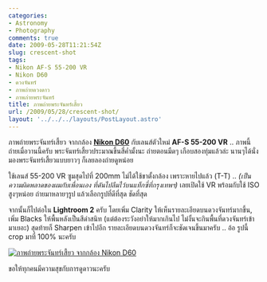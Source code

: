 ```yaml
---
categories:
- Astronomy
- Photography
comments: true
date: 2009-05-28T11:21:54Z
slug: crescent-shot
tags:
- Nikon AF-S 55-200 VR
- Nikon D60
- ดวงจันทร์
- ภาพถ่ายดวงดาว
- ภาพภ่ายพระจันทร์
title: ภาพถ่ายพระจันทร์เสี้ยว
url: /2009/05/28/crescent-shot/
layout: '../../../layouts/PostLayout.astro'
---
```


ภาพถ่ายพระจันทร์เสี้ยว จากกล้อง [**Nikon D60**](https://armno.in.th/content/nikon-d60) กับเลนส์ตัวใหม่ **AF-S 55-200 VR** .. ภาพนี้ถ่ายเมื่อวานนี้ครับ พระจันทร์เสี้ยวประมาณขึ้นสี่ค่ำมั้งนะ ถ่ายตอนมืดๆ เกือบสองทุ่มแล้วล่ะ นานๆได้นั่งมองพระจันทร์เสี้ยวแบบยาวๆ ก็เลยลองถ่ายดูหน่อย



ใช้เลนส์ 55-200 VR ซูมสุดไปที่ 200mm ไม่ได้ใช้ขาตั้งกล้อง เพราะหายไปแล้ว (T-T) .. _(เป็นความผิดพลาดของผมกับเพื่อนเอง ที่ดันไปลืมไว้บนแท็กซี่ที่กรุงเทพฯ)_ เลยเปิดใช้ VR พร้อมกับใช้ ISO สูงๆหน่อย ถ่ายมาหลายๆรูป แล้วเลือกรูปที่ดีที่สุด ชัดที่สุด



จากนั้นก็ไปต่อใน **Lightroom 2** ครับ โดยเพิ่ม Clarity ให้เห็นรายละเอียดบนดวงจันทร์มากขึ้น, เพิ่ม Blacks ให้พื้นหลังเป็นสีดำสนิท (แต่ต้องระวังอย่าให้มากเกินไป ไม่งั้นจะกินพื้นที่ดวงจันทร์เข้ามาเยอะ) สุดท้ายก็ Sharpen เข้าไปอีก รายละเอียดบนดวงจันทร์ก็จะชัดเจนขึ้นมาครับ .. อ้อ รูปนี้ crop มาที่ 100% นะครับ



[![ภาพถ่ายพระจันทร์เสี้ยว จากกล้อง Nikon D60](https://armno.in.th/wp-content/uploads/2009/05/moon-thumb.jpg)](https://armno.in.th/wp-content/uploads/2009/05/moon.jpg)



ขอให้ทุกคนมีความสุขกับการดูดาวนะครับ
